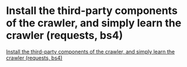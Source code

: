 # Install the third-party components of the crawler, and simply learn the crawler (requests, bs4)
[Install the third-party components of the crawler, and simply learn the crawler (requests, bs4)](https://aiwithcloud.com/2022/09/19/install_the_third_party_components_of_the_crawler_and_simply_learn_the_crawler_requests_bs4/)